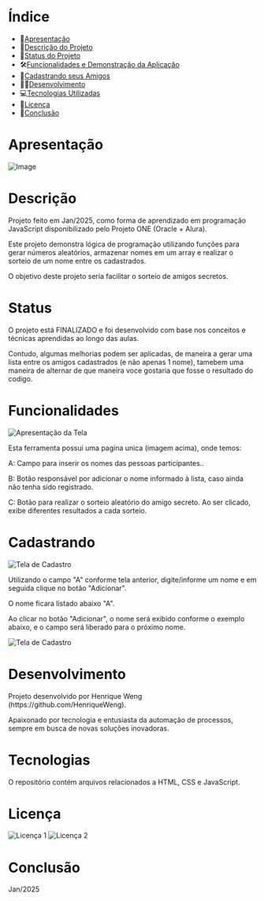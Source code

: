 # Índice 

* 📜[Apresentação](#Apresentação)
* 📝[Descrição do Projeto](#descrição)
* 🔄[Status do Projeto](#status)
* 🛠[Funcionalidades e Demonstração da Aplicação](#funcionalidades)
* 👥[Cadastrando seus Amigos](#cadastrando)
* 👨‍💻[Desenvolvimento](#desenvolvimento)
* 💻[Tecnologias Utilizadas](#tecnologias)
* 📄[Licença](#licença)
* 🎯[Conclusão](#conclusão)


# Apresentação
![Image](https://github.com/user-attachments/assets/f7dd6bc6-36af-4466-8c88-883ebe4adde4)

# Descrição
<p>Projeto feito em Jan/2025, como forma de aprendizado em programação JavaScript disponibilizado pelo Projeto ONE (Oracle + Alura).</p>
<p>Este projeto demonstra lógica de programação utilizando funções para gerar números aleatórios, armazenar nomes em um array e realizar o sorteio de um nome entre os cadastrados.</p>
<p></p>
<p>O objetivo deste projeto seria facilitar o sorteio de amigos secretos.</p>

# Status
<p>O projeto está FINALIZADO e foi desenvolvido com base nos conceitos e técnicas aprendidas ao longo das aulas.</p>
<p>Contudo, algumas melhorias podem ser aplicadas, de maneira a gerar uma lista entre os amigos cadastrados (e não apenas 1 nome), tamebem uma maneira de alternar de que maneira voce gostaria que fosse o resultado do codigo.</p>

# Funcionalidades
![Apresentação da Tela](assets/Funcionalidades.png)
<p></p>
<p>Esta ferramenta possui uma pagina unica (imagem acima), onde temos:</p>
<p>A: Campo para inserir os nomes das pessoas participantes..</p>
<p>B: Botão responsável por adicionar o nome informado à lista, caso ainda não tenha sido registrado.</p>
<p>C: Botão para realizar o sorteio aleatório do amigo secreto. Ao ser clicado, exibe diferentes resultados a cada sorteio.</p>
<p></p>

# Cadastrando
![Tela de Cadastro](assets/Adicionar-Nome.jpg)
<p></p>
<p>Utilizando o campo "A" conforme tela anterior, digite/informe um nome e em seguida clique no botão "Adicionar".</p>
<p>O nome ficara listado abaixo "A".</p>
<p></p>
<p>Ao clicar no botão "Adicionar", o nome será exibido conforme o exemplo abaixo, e o campo será liberado para o próximo nome.</p>

![Tela de Cadastro](assets/Nome-Adicionado.jpg)

# Desenvolvimento
<p>Projeto desenvolvido por Henrique Weng (https://github.com/HenriqueWeng).</p>
<p>Apaixonado por tecnologia e entusiasta da automação de processos, sempre em busca de novas soluções inovadoras.</p>

# Tecnologias
<p>O repositório contém arquivos relacionados a HTML, CSS e JavaScript.</p>

# Licença
![Licença 1](assets/AluraOracle.jpg)
![Licença 2](assets/one.jpg)


# Conclusão
<p>Jan/2025</p> 
